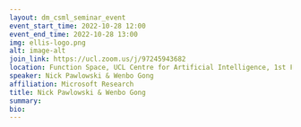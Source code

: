```yaml
---
layout: dm_csml_seminar_event
event_start_time: 2022-10-28 12:00
event_end_time: 2022-10-28 13:00
img: ellis-logo.png
alt: image-alt
join_link: https://ucl.zoom.us/j/97245943682
location: Function Space, UCL Centre for Artificial Intelligence, 1st Floor, 90 High Holborn, London WC1V 6BH
speaker: Nick Pawlowski & Wenbo Gong
affiliation: Microsoft Research
title: Nick Pawlowski & Wenbo Gong
summary: 
bio: 
---
```

